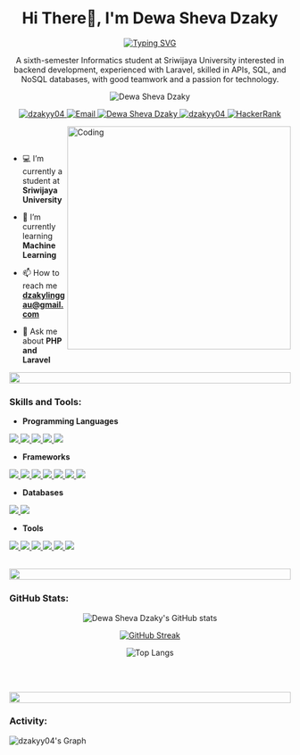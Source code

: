 <h1 align="center">Hi There👋, I'm Dewa Sheva Dzaky</h1>
<div align="center">
<a href="https://git.io/typing-svg"><img src="https://readme-typing-svg.demolab.com?font=Fira+Code&pause=1000&center=true&random=false&width=435&lines=Hello+world%2C+I'm+Dzaky;Junior+Backend+Developer;Undergraduate+Informatics+Student" alt="Typing SVG" /></a>
</div>

<p align="center">A sixth-semester Informatics student at Sriwijaya University interested in backend development, experienced with Laravel, skilled in APIs, SQL, and NoSQL databases, with good teamwork and a passion for technology.️</p>
<p align="center"> 
 <img src="https://komarev.com/ghpvc/?username=dzakyy04&label=Profile%20views&color=0e75b6&style=flat" alt="Dewa Sheva Dzaky" /> 
</p>

<div align="center">
<p align="center">
  <!--Portfolio-->
  <a href="https://www.canva.com/design/DAGG4tw1hcY/9-uuUw3PAanWs3vZ-eoA_w/view" target="_blank">
    <img src="https://img.shields.io/badge/Portfolio-DC143C?style=for-the-badge&logo=medium&logoColor=white" alt="dzakyy04" />
  </a>
  <!--Email-->
  <a href="mailto:dzakylinggau@gmail.com" target="_blank">
    <img src="https://img.shields.io/badge/Email-D14836?style=for-the-badge&logo=gmail&logoColor=white" alt="Email" />
  </a>
  <!--LinkedIn-->
  <a href="https://www.linkedin.com/in/dewa-sheva-dzaky/" target="_blank">
    <img src="https://img.shields.io/badge/LinkedIn-0077B5?style=for-the-badge&logo=linkedin&logoColor=white" alt="Dewa Sheva Dzaky" />
  </a>
  <!--Instagram-->
  <a href="https://www.instagram.com/dzaa.kyyy" target="_blank">
    <img src="https://img.shields.io/badge/Instagram-fe4164?style=for-the-badge&logo=instagram&logoColor=white" alt="dzakyy04" />
  </a>
  <!--HackerRank-->
  <a href="https://www.hackerrank.com/profile/dzakylinggau" target="_blank">
    <img src="https://img.shields.io/badge/HackerRank-2EC866?style=for-the-badge&logo=hackerrank&logoColor=white" alt="HackerRank" />
  </a>
</p>
</div>


<img align="right" alt="Coding" width="400" src="https://user-images.githubusercontent.com/74038190/229223263-cf2e4b07-2615-4f87-9c38-e37600f8381a.gif">
<br><br>

- 💻 I’m currently a student at **Sriwijaya University**

- 🌱 I’m currently learning **Machine Learning**

- 📫 How to reach me **dzakylinggau@gmail.com**

- 💬 Ask me about **PHP and Laravel**

<img src="https://i.imgur.com/dBaSKWF.gif" height="20" width="100%">

<h3 align="left">Skills and Tools:</h3>

- **Programming Languages**
<p align="left">
  <a href="https://simpleicons.org">
    <img src="https://img.shields.io/badge/PHP-777BB4?style=for-the-badge&logo=php&logoColor=white" />
  </a>
  <a href="https://simpleicons.org">
    <img src="https://img.shields.io/badge/JavaScript-F7DF1E?style=for-the-badge&logo=javascript&logoColor=black" />
  </a>
  <a href="https://simpleicons.org">
    <img src="https://img.shields.io/badge/Python-3776AB?style=for-the-badge&logo=python&logoColor=white" />
  </a>
  <a href="https://simpleicons.org">
    <img src="https://img.shields.io/badge/Java-007396?style=for-the-badge&logo=java&logoColor=white" />
  </a>
  <a href="https://simpleicons.org">
    <img src="https://img.shields.io/badge/Go-00ADD8?style=for-the-badge&logo=go&logoColor=white" />
  </a>
</p>

- **Frameworks**
<p align="left">
  <a href="https://simpleicons.org">
    <img src="https://img.shields.io/badge/Laravel-FF2D20?style=for-the-badge&logo=laravel&logoColor=white" />
  </a>
  <a href="https://simpleicons.org">
    <img src="https://img.shields.io/badge/CodeIgniter-EF4223?style=for-the-badge&logo=codeigniter&logoColor=white" />
  </a>
  <a href="https://simpleicons.org">
    <img src="https://img.shields.io/badge/Fiber-00ADD8?style=for-the-badge&logo=fiber&logoColor=white" />
  <a href="https://simpleicons.org">
    <img src="https://img.shields.io/badge/Flask-000000?style=for-the-badge&logo=flask&logoColor=white" />
  </a>
  <a href="https://simpleicons.org">
    <img src="https://img.shields.io/badge/Hapi.js-000000?style=for-the-badge&logo=hapi&logoColor=white" />
  </a>
  <a href="https://simpleicons.org">
    <img src="https://img.shields.io/badge/Bootstrap-563D7C?style=for-the-badge&logo=bootstrap&logoColor=white" />
  </a>
  <a href="https://simpleicons.org">
    <img src="https://img.shields.io/badge/Tailwind_CSS-38B2AC?style=for-the-badge&logo=tailwind-css&logoColor=white" />
  </a>
</p>

- **Databases**
<p align="left">
  <a href="https://simpleicons.org">
    <img src="https://img.shields.io/badge/MySQL-4479A1?style=for-the-badge&logo=mysql&logoColor=white" />
  </a>
  <a href="https://simpleicons.org">
    <img src="https://img.shields.io/badge/Firebase-FFCA28?style=for-the-badge&logo=firebase&logoColor=black" />
  </a>
</p>

- **Tools**
<p align="left">
  <a href="https://simpleicons.org">
    <img src="https://img.shields.io/badge/VS_Code-007ACC?style=for-the-badge&logo=visual-studio-code&logoColor=white" />
  </a>
  <a href="https://simpleicons.org">
    <img src="https://img.shields.io/badge/Git-F05032?style=for-the-badge&logo=git&logoColor=white" />
  </a>
  <a href="https://simpleicons.org">
    <img src="https://img.shields.io/badge/GitHub-181717?style=for-the-badge&logo=github&logoColor=white" />
  </a>
  <a href="https://simpleicons.org">
    <img src="https://img.shields.io/badge/Postman-FF6C37?style=for-the-badge&logo=postman&logoColor=white" />
  </a>
  <a href="https://simpleicons.org">
    <img src="https://img.shields.io/badge/Google_Cloud-4285F4?style=for-the-badge&logo=google-cloud&logoColor=white" />
  </a>
  <a href="https://simpleicons.org">
    <img src="https://img.shields.io/badge/Google_Colab-F9AB00?style=for-the-badge&logo=google-colab&logoColor=white" />
  </a>
</p>

<br/>

<img src="https://i.imgur.com/dBaSKWF.gif" height="20" width="100%">

<h3 align="left">GitHub Stats:</h3>
<div align="center">
 
![Dewa Sheva Dzaky's GitHub stats](https://github-readme-stats.vercel.app/api?username=dzakyy04&theme=midnight-purple&show_icons=true&show=reviews,prs_merged,prs_merged_percentage&hide=contribs,issues)

[![GitHub Streak](https://streak-stats.demolab.com/?user=dzakyy04&theme=midnight-purple)](https://git.io/streak-stats)

![Top Langs](https://github-readme-stats.vercel.app/api/top-langs/?username=dzakyy04&size_weight=0.5&count_weight=0.5&hide=html,css&theme=midnight-purple)

</div>

<br><br>

<img src="https://i.imgur.com/dBaSKWF.gif" height="20" width="100%">

<h3 align="left">Activity:</h3>

![dzakyy04's Graph](https://github-readme-activity-graph.vercel.app/graph?username=dzakyy04&custom_title=Dewa%20Sheva%20Dzaky's%20GitHub%20Activity%20Graph&bg_color=0D1117&color=7F3FBF&line=7F3FBF&point=7F3FBF&area_color=FFFFFF&title_color=FFFFFF&area=true)

